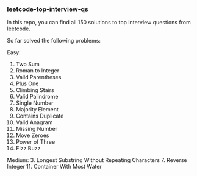 ### leetcode-top-interview-qs
In this repo, you can find all 150 solutions to top interview questions from leetcode.

So far solved the following problems:

Easy:
1. Two Sum
13. Roman to Integer
20. Valid Parentheses
66. Plus One
70. Climbing Stairs
125. Valid Palindrome
136. Single Number
169. Majority Element
217. Contains Duplicate
242. Valid Anagram
268. Missing Number
283. Move Zeroes
326. Power of Three
412. Fizz Buzz


Medium:
3. Longest Substring Without Repeating Characters
7. Reverse Integer
11. Container With Most Water
